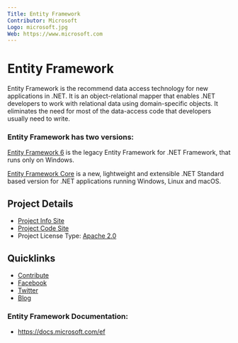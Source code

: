 ```yaml
---
Title: Entity Framework
Contributor: Microsoft
Logo: microsoft.jpg
Web: https://www.microsoft.com
---
```

# Entity Framework

Entity Framework is the recommend data access technology for new applications in .NET. It is an object-relational mapper that enables .NET developers to work with relational data using domain-specific objects. It eliminates the need for most of the data-access code that developers usually need to write.

### Entity Framework has two versions: 

[Entity Framework 6](https://github.com/dotnet/ef6) is the legacy Entity Framework for .NET Framework, that runs only on Windows.

[Entity Framework Core](https://github.com/dotnet/efcore) is a new, lightweight and extensible .NET Standard based version for .NET applications running Windows, Linux and macOS.

## Project Details
* [Project Info Site](https://github.com/dotnet/efcore)
* [Project Code Site](https://github.com/dotnet/efcore)
* Project License Type: [Apache 2.0](https://github.com/dotnet/efcore/blob/main/LICENSE.txt)

## Quicklinks

* [Contribute](https://github.com/dotnet/efcore/blob/main/.github/CONTRIBUTING.md)
* [Facebook](https://www.facebook.com/efmagicunicorns) 
* [Twitter](https://twitter.com/efmagicunicorns) 
* [Blog](https://blogs.msdn.microsoft.com/dotnet/tag/entity-framework)

### Entity Framework Documentation:
* https://docs.microsoft.com/ef
